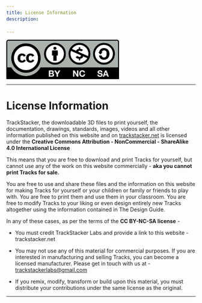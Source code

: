 ```yaml
---
title: License Information
description: 

---
```


<img src="/img/LOGOS/cc-by-nc-sa.png" width="300" style="display: block; margin: left;">

---

# **License Information**

TrackStacker, the downloadable 3D files to print yourself, the documentation, drawings, standards, images, videos and all other information published on this website and on [trackstacker.net](https://trackstacker.net) is licensed under the **Creative Commons Attribution - NonCommercial - ShareAlike 4.0 International License**

This means that you are free to download and print Tracks for yourself, but cannot use any of the work on this website commercially - **aka you cannot print Tracks for sale.** 

You are free to use and share these files and the information on this website for making Tracks for yourself or your children or family or friends to play with. You are free to print them and use them in your classroom. You are free to modify Tracks to your liking or even design entirely new Tracks altogether using the information contained in The Design Guide.

In any of these cases, as per the terms of the **CC BY-NC-SA license** -

- You must credit TrackStacker Labs and provide a link to this website - trackstacker.net 

- You may not use any of this material for commercial purposes. If you are interested in manufacturing and selling Tracks, you can become a licensed manufacturer. Please get in touch with us at - trackstackerlabs@gmail.com

- If you remix, modify, transform or build upon this material, you must distribute your contributions under the same license as the original.


---